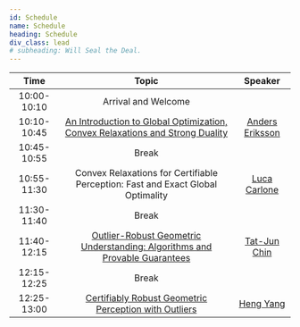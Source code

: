 ```yaml
---
id: Schedule
name: Schedule
heading: Schedule
div_class: lead
# subheading: Will Seal the Deal.
---
```


| Time   |      Topic      |  Speaker |
|:-----------:|:-----------------------------------------------------:|:------:|
| 10:00-10:10 |  Arrival and Welcome |  |
| 10:10-10:45 |  [An Introduction to Global Optimization, Convex Relaxations and Strong Duality](https://www.dropbox.com/s/c5kmr5p68a9xklo/Intro_Global_Optimization_Convex_Relaxation_Duality_Eriksson.pdf?dl=0)   | [Anders Eriksson](http://aeriksson.net) |
| 10:45-10:55 | Break | |
| 10:55-11:30 | Convex Relaxations for Certifiable Perception: Fast and Exact Global Optimality | [Luca Carlone](https://lucacarlone.mit.edu)  |
| 11:30-11:40 | Break |   |
| 11:40-12:15 | [Outlier-Robust Geometric Understanding: Algorithms and Provable Guarantees](https://www.dropbox.com/s/x2gmwnj6duwkkc6/Outlier_Robust_Algorithms_Guarantees_RSS2020WS_Chin.pdf?dl=0) |  [Tat-Jun Chin](https://cs.adelaide.edu.au/~tjchin/doku.php)  |
| 12:15-12:25 | Break | |
| 12:25-13:00 | [Certifiably Robust Geometric Perception with Outliers](https://www.dropbox.com/s/va7et1eiovsbnow/Certifiably_Robust_Perception_RSS2020WS_Yang.pdf?dl=0) | [Heng Yang](https://hankyang.mit.edu) |
